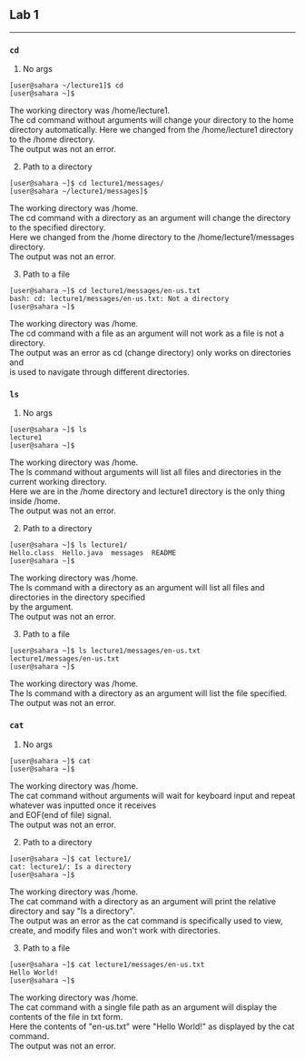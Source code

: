 ## Lab 1
---
### ```cd```
1. No args
```
[user@sahara ~/lecture1]$ cd
[user@sahara ~]$ 
```
The working directory was /home/lecture1.\
The cd command without arguments will change your directory to the home directory automatically.
Here we changed from the /home/lecture1 directory to the /home directory. \
The output was not an error.

2. Path to a directory
```
[user@sahara ~]$ cd lecture1/messages/
[user@sahara ~/lecture1/messages]$
```
The working directory was /home.\
The cd command with a directory as an argument will change the directory to the specified directory. \
Here we changed from the /home directory to the /home/lecture1/messages directory. \
The output was not an error.

3. Path to a file
```
[user@sahara ~]$ cd lecture1/messages/en-us.txt 
bash: cd: lecture1/messages/en-us.txt: Not a directory
[user@sahara ~]$
```
The working directory was /home.\
The cd command with a file as an argument will not work as a file is not a directory. \
The output was an error as cd (change directory) only works on directories and \
is used to navigate through different directories.

### `ls`
1. No args
```
[user@sahara ~]$ ls
lecture1
[user@sahara ~]$
```
The working directory was /home.\
The ls command without arguments will list all files and directories in the current working directory. \
Here we are in the /home directory and lecture1 directory is the only thing inside /home. \
The output was not an error. 

2. Path to a directory
```
[user@sahara ~]$ ls lecture1/
Hello.class  Hello.java  messages  README
[user@sahara ~]$
```
The working directory was /home.\
The ls command with a directory as an argument will list all files and directories in the directory specified \
by the argument.\
The output was not an error. 

3. Path to a file
```
[user@sahara ~]$ ls lecture1/messages/en-us.txt 
lecture1/messages/en-us.txt
[user@sahara ~]$
```
The working directory was /home.\
The ls command with a directory as an argument will list the file specified.\
The output was not an error. 

### `cat`

1. No args
```
[user@sahara ~]$ cat
[user@sahara ~]$
```
The working directory was /home. \
The cat command without arguments will wait for keyboard input and repeat whatever was inputted once it receives \
and EOF(end of file) signal. \
The output was not an error. 

2. Path to a directory
```
[user@sahara ~]$ cat lecture1/
cat: lecture1/: Is a directory
[user@sahara ~]$
```
The working directory was /home. \
The cat command with a directory as an argument will print the relative directory and say  "Is a directory". \
The output was an error as the cat command is specifically used to view, create, and modify files and won't work 
with directories. 

3. Path to a file
```
[user@sahara ~]$ cat lecture1/messages/en-us.txt 
Hello World!
[user@sahara ~]$
```
The working directory was /home. \
The cat command with a single file path as an argument will display the contents of the file in txt form. \
Here the contents of "en-us.txt" were "Hello World!" as displayed by the cat command. \
The output was not an error. 

